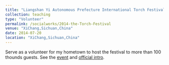 ```yaml
---
title: "Liangshan Yi Autonomous Prefecture International Torch Festival"
collection: teaching
type: "Volunteer"
permalink: /socialworks/2014-the-Torch-Festival
venue: "XiChang,Sichuan,China"
date: 2014-07-20
location: "XiChang,Sichuan,China"
---
```


Serve as a volunteer for my hometown to host the festival to more than 100 thounds guests. See the [event](https://baike.baidu.com/item/2014%E4%B8%AD%E5%9B%BD%E8%A5%BF%E6%98%8C%C2%B7%E5%87%89%E5%B1%B1%E5%BD%9D%E6%97%8F%E7%81%AB%E6%8A%8A%E8%8A%82/16480957?fr=aladdin) and [official intro](http://www.gov.cn/xinwen/2014-07/21/content_2720913.htm).

<!-- Heading 1
======

Heading 2
======

Heading 3
====== -->
